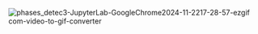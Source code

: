 ![phases_detec3-JupyterLab-GoogleChrome2024-11-2217-28-57-ezgif com-video-to-gif-converter](https://github.com/user-attachments/assets/807bee8a-ab36-436b-8445-2eb03b8a23f7)
